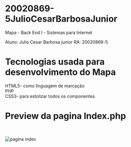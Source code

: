 
# 20020869-5JulioCesarBarbosaJunior

Mapa - Back End I  - Sistemas para Internet

Aluno: Julio Cesar Barbosa junior 
RA: 20020869-5

<h1>Tecnologias usada para desenvolvimento do Mapa</h1>

HTML5- como linguagem de marcação <br>
PHP<br>
CSS3- para estolizar todos os componentes.<br>

<h1>Preview da pagina Index.php</h1> <br>


![pagina index](https://user-images.githubusercontent.com/44622922/130707141-a460be63-e949-4582-a3df-a037404bc165.jpg)

